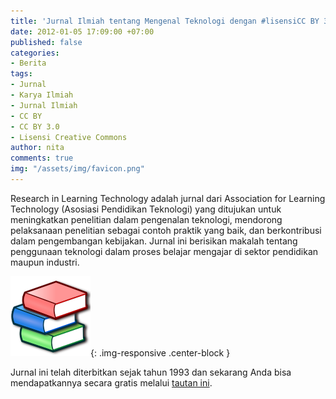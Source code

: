 ```yaml
---
title: 'Jurnal Ilmiah tentang Mengenal Teknologi dengan #lisensiCC BY 3.0'
date: 2012-01-05 17:09:00 +07:00
published: false
categories:
- Berita
tags:
- Jurnal
- Karya Ilmiah
- Jurnal Ilmiah
- CC BY
- CC BY 3.0
- Lisensi Creative Commons
author: nita
comments: true
img: "/assets/img/favicon.png"
---
```


Research in Learning Technology adalah jurnal dari Association for Learning Technology (Asosiasi Pendidikan Teknologi) yang ditujukan untuk meningkatkan penelitian dalam pengenalan teknologi, mendorong pelaksanaan penelitian sebagai contoh praktik yang baik, dan berkontribusi dalam pengembangan kebijakan. Jurnal ini berisikan makalah tentang penggunaan teknologi dalam proses belajar mengajar di sektor pendidikan maupun industri.

![Nuvola_apps_bookcase.svg-ee41d6.png](/uploads/Nuvola_apps_bookcase.svg-ee41d6.png){: .img-responsive .center-block }

Jurnal ini telah diterbitkan sejak tahun 1993 dan sekarang Anda bisa mendapatkannya secara gratis melalui [tautan ini](http://www.researchinlearningtechnology.net/index.php/rlt/issue/archive).
